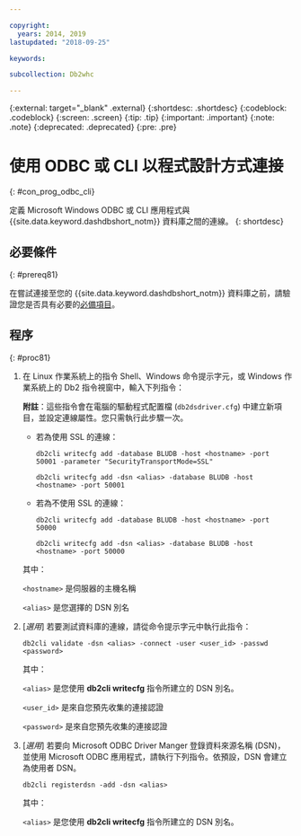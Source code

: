 ```yaml
---

copyright:
  years: 2014, 2019
lastupdated: "2018-09-25"

keywords:

subcollection: Db2whc

---
```


<!-- Attribute definitions --> 
{:external: target="_blank" .external}
{:shortdesc: .shortdesc}
{:codeblock: .codeblock}
{:screen: .screen}
{:tip: .tip}
{:important: .important}
{:note: .note}
{:deprecated: .deprecated}
{:pre: .pre}

# 使用 ODBC 或 CLI 以程式設計方式連接
{: #con_prog_odbc_cli}

定義 Microsoft Windows ODBC 或 CLI 應用程式與 {{site.data.keyword.dashdbshort_notm}} 資料庫之間的連線。
{: shortdesc}

## 必要條件
{: #prereq81}

在嘗試連接至您的 {{site.data.keyword.dashdbshort_notm}} 資料庫之前，請驗證您是否具有必要的[必備項目](/docs/services/Db2whc/connecting?topic=Db2whc-connect_ov#prereqs)。

<!-- Before you can connect to your database, you must perform the following steps:

- [Verify prerequisites](prereqs.html), including installing driver packages, configuring your local environment, and downloading SSL certificates (if needed)
- Collect [connection information](credentials.html), including database details such as host name and port numbers, and connection credentials such as user ID and password -->

## 程序
{: #proc81}

1. 在 Linux 作業系統上的指令 Shell、Windows 命令提示字元，或 Windows 作業系統上的 Db2 指令視窗中，輸入下列指令：

   **附註**：這些指令會在電腦的驅動程式配置檔 (`db2dsdriver.cfg`) 中建立新項目，並設定連線屬性。您只需執行此步驟一次。
   
   - 若為使用 SSL 的連線：

     `db2cli writecfg add -database BLUDB -host <hostname> -port 50001 -parameter "SecurityTransportMode=SSL"`

     `db2cli writecfg add -dsn <alias> -database BLUDB -host <hostname> -port 50001`

   - 若為不使用 SSL 的連線：

     `db2cli writecfg add -database BLUDB -host <hostname> -port 50000`

     `db2cli writecfg add -dsn <alias> -database BLUDB -host <hostname> -port 50000`

   其中：

   `<hostname>` 是伺服器的主機名稱

   `<alias>` 是您選擇的 DSN 別名
    
2. [*選用*] 若要測試資料庫的連線，請從命令提示字元中執行此指令：

   `db2cli validate -dsn <alias> -connect -user <user_id> -passwd <password>`

   其中：

   `<alias>` 是您使用 **db2cli writecfg** 指令所建立的 DSN 別名。

   `<user_id>` 是來自您預先收集的連接認證

   `<password>` 是來自您預先收集的連接認證

3. [*選用*] 若要向 Microsoft ODBC Driver Manger 登錄資料來源名稱 (DSN)，並使用 Microsoft ODBC 應用程式，請執行下列指令。依預設，DSN 會建立為使用者 DSN。

   `db2cli registerdsn -add -dsn <alias>`

   其中：
        
   `<alias>` 是您使用 **db2cli writecfg** 指令所建立的 DSN 別名。



